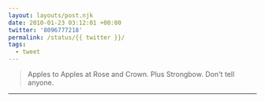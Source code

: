 ```yaml
---
layout: layouts/post.njk
date: 2010-01-23 03:12:01 +00:00
twitter: '8096777218'
permalink: /status/{{ twitter }}/
tags: 
  - tweet
---
```


> Apples to Apples at Rose and Crown. Plus Strongbow. Don't tell anyone.

---
